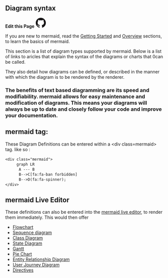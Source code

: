 ## Diagram syntax
**Edit this Page** [![N|Solid](./img/GitHub-Mark-32px.png)](https://github.com/mermaid-js/mermaid/blob/develop/docs/n00b-syntaxReference.md)

If you are new to mermaid, read the [Getting Started](n00b-gettingStarted.md) and [Overview](n00b-overview.md) sections, to learn the basics of mermaid.

This section is a list of diagram types supported by mermaid. Below is a list of links to aricles that explain the syntax of the diagrams or charts that 0can be called. 

They also  detail how diagrams can be defined, or described in the manner with which the diagram is to be rendered by the renderer. 

### The benefits of text based diagramming are its speed and modifiability. mermaid allows for easy maintenance and modification of diagrams. This means your diagrams will always be up to date and closely follow your code and improve your documentation.  

## mermaid tag:
These Diagram Definitions can be entered within a \<div class=mermaid> tag.
like so : 
```
<div class="mermaid">
     graph LR
      A --- B
      B-->C[fa:fa-ban forbidden]
      B-->D(fa:fa-spinner);
</div>
```
## mermaid Live Editor
These definitions can also be entered into the [mermaid live editor](https://mermaid-js.github.io/mermaid-live-editor), to render them immediately.
This would then offer


- [Flowchart](flowchart.md)
- [Sequence diagram](sequenceDiagram.md)
- [Class Diagram](classDiagram.md)
- [State Diagram](stateDiagram.md)
- [Gantt](gantt.md)
- [Pie Chart](pie.md)
- [Entity Relationship Diagram](entityRelationshipDiagram.md)
- [User Journey Diagram](user-journey.md)
- [Directives](directives.md)
